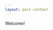 ```yaml
---
layout: post-content
---
```

<script type="text/javascript" src="/website/services/verifyRequest.min.js"></script>
<body onload="checkData(1, 'https://dover.ecmajs.dev/website/app/pages/content/post-details/01/auth.html')">
  Welcome!
</body>
